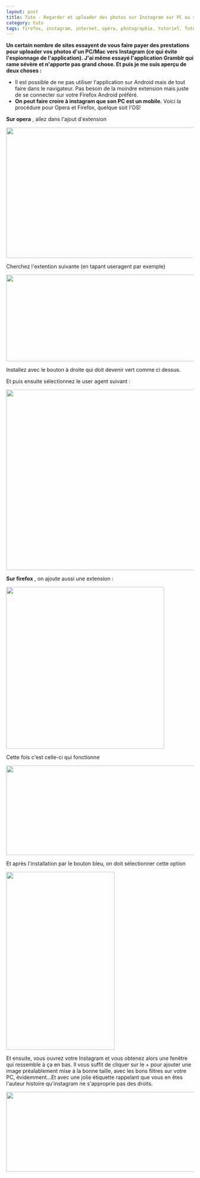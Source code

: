 ```yaml
---
layout: post
title: Tuto - Regarder et uploader des photos sur Instagram sur PC ou sans application, c'est mieux!
category: tuto
tags: firefox, instagram, internet, opéra, photographie, tutoriel, Tutoriels, upload, web
---
```

**Un certain nombre de sites essayent de vous faire payer des prestations pour uploader vos photos d'un PC/Mac vers Instagram (ce qui évite l'espionnage de l'application). J'ai même essayé l'application Gramblr qui rame sévère et n'apporte pas grand chose. Et puis je me suis aperçu de deux choses :**

* Il est possible de ne pas utiliser l'application sur Android mais de tout faire dans le navigateur. Pas besoin de la moindre extension mais juste de se connecter sur votre Firefox Android préféré.
* **On peut faire croire à instagram que son PC est un mobile.**
Voici la procédure pour Opera et Firefox, quelque soit l'OS!

**Sur opera** , allez dans l'ajout d'extension

<img class="aligncenter wp-image-21998 size-full" src="https://cheziceman.files.wordpress.com/2018/01/opera1.jpg" alt="" width="592" height="350" />

Cherchez l'extention suivante (en tapant useragent par exemple)

<img class="aligncenter wp-image-21999 size-large" src="https://cheziceman.files.wordpress.com/2018/01/opera2-e1515135122576.jpg?w=739" alt="" width="739" height="232" />

Installez avec le bouton à droite qui doit devenir vert comme ci dessus.

Et puis ensuite sélectionnez le user agent suivant :

<img class="aligncenter wp-image-22000 size-full" src="https://cheziceman.files.wordpress.com/2018/01/opera3-e1515135204357.jpg" alt="" width="515" height="484" />

**Sur firefox** , on ajoute aussi une extension :

<img class="aligncenter wp-image-21994 size-full" src="https://cheziceman.files.wordpress.com/2018/01/firefox1.jpg" alt="" width="424" height="434" />

Cette fois c'est celle-ci qui fonctionne

<img class="aligncenter size-large wp-image-21995" src="https://cheziceman.files.wordpress.com/2018/01/firefox2.jpg?w=739" alt="" width="739" height="240" />

Et après l'installation par le bouton bleu, on doit sélectionner cette option

<img class="aligncenter size-full wp-image-21996" src="https://cheziceman.files.wordpress.com/2018/01/firefox3.jpg" alt="" width="291" height="477" />

Et ensuite, vous ouvrez votre Instagram et vous obtenez alors une fenêtre qui ressemble à ça en bas. Il vous suffit de cliquer sur le + pour ajouter une image préalablement mise à la bonne taille, avec les bons filtres sur votre PC, évidemment...Et avec une jolie étiquette rappelant que vous en êtes l'auteur histoire qu'instagram ne s'approprie pas des droits.

<img class="aligncenter size-large wp-image-21997" src="https://cheziceman.files.wordpress.com/2018/01/instagram1.jpg?w=739" alt="" width="739" height="214" />

